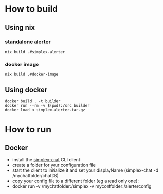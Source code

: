 # How to build

## Using nix

### standalone alerter

~~~
nix build .#simplex-alerter
~~~

### docker image

~~~
nix build .#docker-image
~~~

## Using docker

~~~
docker build . -t builder
docker run --rm -v $(pwd):/src builder
docker load < simplex-alerter.tar.gz
~~~

# How to run

## Docker
- install the [simplex-chat](https://github.com/simplex-chat/simplex-chat/releases) CLI client
- create a folder for your configuration file
- start the client to initialize it and set your displayName (simplex-chat -d /mychatfolder/chatDB)
- copy your config file to a different folder (eg a read only one):
- docker run -v /mychatfolder:/simplex -v myconffolder:/alerterconfig
